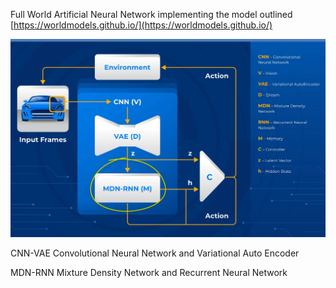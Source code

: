 Full World Artificial Neural Network implementing the model outlined [https://worldmodels.github.io/](https://worldmodels.github.io/)

![Diagram of Full World Model](https://github.com/Gorillarock/full-world-model/blob/main/resource/20240817_full_world_model.png)

CNN-VAE
Convolutional Neural Network and Variational Auto Encoder

MDN-RNN
Mixture Density Network and Recurrent Neural Network

